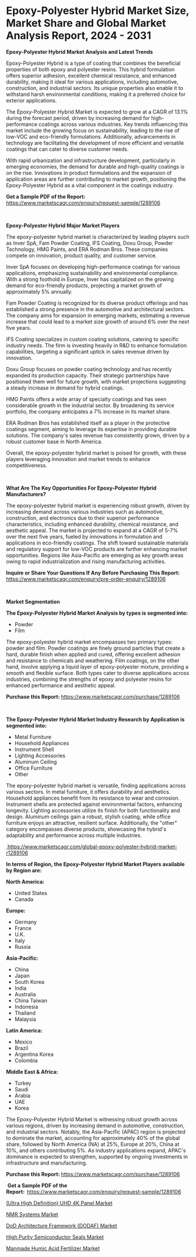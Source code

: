 <p><h1>Epoxy-Polyester Hybrid Market Size, Market Share and Global Market Analysis Report, 2024 - 2031</h1></p><p><strong>Epoxy-Polyester Hybrid Market Analysis and Latest Trends</strong></p>
<p><p>Epoxy-Polyester Hybrid is a type of coating that combines the beneficial properties of both epoxy and polyester resins. This hybrid formulation offers superior adhesion, excellent chemical resistance, and enhanced durability, making it ideal for various applications, including automotive, construction, and industrial sectors. Its unique properties also enable it to withstand harsh environmental conditions, making it a preferred choice for exterior applications.</p><p>The Epoxy-Polyester Hybrid Market is expected to grow at a CAGR of 13.1% during the forecast period, driven by increasing demand for high-performance coatings across various industries. Key trends influencing this market include the growing focus on sustainability, leading to the rise of low-VOC and eco-friendly formulations. Additionally, advancements in technology are facilitating the development of more efficient and versatile coatings that can cater to diverse customer needs.</p><p>With rapid urbanization and infrastructure development, particularly in emerging economies, the demand for durable and high-quality coatings is on the rise. Innovations in product formulations and the expansion of application areas are further contributing to market growth, positioning the Epoxy-Polyester Hybrid as a vital component in the coatings industry.</p></p>
<p><strong>Get a Sample PDF of the Report:&nbsp;</strong> <a href="https://www.marketscagr.com/enquiry/request-sample/1289106?utm_campaign=1610&utm_medium=2&utm_source=Github&utm_content=ia&utm_term=26102024&utm_id=epoxy-polyester-hybrid">https://www.marketscagr.com/enquiry/request-sample/1289106</a></p>
<p>&nbsp;</p>
<p><strong>Epoxy-Polyester Hybrid Major Market Players</strong></p>
<p><p>The epoxy-polyester hybrid market is characterized by leading players such as Inver SpA, Fam Powder Coating, IFS Coating, Doxu Group, Powder Technology, HMG Paints, and ERA Rodman Bros. These companies compete on innovation, product quality, and customer service. </p><p>Inver SpA focuses on developing high-performance coatings for various applications, emphasizing sustainability and environmental compliance. With a strong foothold in Europe, Inver has capitalized on the growing demand for eco-friendly products, projecting a market growth of approximately 5% annually.</p><p>Fam Powder Coating is recognized for its diverse product offerings and has established a strong presence in the automotive and architectural sectors. The company aims for expansion in emerging markets, estimating a revenue increase that could lead to a market size growth of around 6% over the next five years.</p><p>IFS Coating specializes in custom coating solutions, catering to specific industry needs. The firm is investing heavily in R&D to enhance formulation capabilities, targeting a significant uptick in sales revenue driven by innovation. </p><p>Doxu Group focuses on powder coating technology and has recently expanded its production capacity. Their strategic partnerships have positioned them well for future growth, with market projections suggesting a steady increase in demand for hybrid coatings.</p><p>HMG Paints offers a wide array of specialty coatings and has seen considerable growth in the industrial sector. By broadening its service portfolio, the company anticipates a 7% increase in its market share.</p><p>ERA Rodman Bros has established itself as a player in the protective coatings segment, aiming to leverage its expertise in providing durable solutions. The company's sales revenue has consistently grown, driven by a robust customer base in North America.</p><p>Overall, the epoxy-polyester hybrid market is poised for growth, with these players leveraging innovation and market trends to enhance competitiveness.</p></p>
<p>&nbsp;</p>
<p><strong>What Are The Key Opportunities For Epoxy-Polyester Hybrid Manufacturers?</strong></p>
<p><p>The epoxy-polyester hybrid market is experiencing robust growth, driven by increasing demand across various industries such as automotive, construction, and electronics due to their superior performance characteristics, including enhanced durability, chemical resistance, and aesthetic appeal. The market is projected to expand at a CAGR of 5-7% over the next five years, fueled by innovations in formulation and applications in eco-friendly coatings. The shift toward sustainable materials and regulatory support for low-VOC products are further enhancing market opportunities. Regions like Asia-Pacific are emerging as key growth areas owing to rapid industrialization and rising manufacturing activities.</p></p>
<p><strong>Inquire or Share Your Questions If Any Before Purchasing This Report:</strong> <a href="https://www.marketscagr.com/enquiry/pre-order-enquiry/1289106?utm_campaign=1610&utm_medium=2&utm_source=Github&utm_content=ia&utm_term=26102024&utm_id=epoxy-polyester-hybrid">https://www.marketscagr.com/enquiry/pre-order-enquiry/1289106</a></p>
<p>&nbsp;</p>
<p><strong>Market Segmentation</strong></p>
<p><strong>The Epoxy-Polyester Hybrid Market Analysis by types is segmented into:</strong></p>
<p><ul><li>Powder</li><li>Film</li></ul></p>
<p><p>The epoxy-polyester hybrid market encompasses two primary types: powder and film. Powder coatings are finely ground particles that create a hard, durable finish when applied and cured, offering excellent adhesion and resistance to chemicals and weathering. Film coatings, on the other hand, involve applying a liquid layer of epoxy-polyester mixture, providing a smooth and flexible surface. Both types cater to diverse applications across industries, combining the strengths of epoxy and polyester resins for enhanced performance and aesthetic appeal.</p></p>
<p><strong>Purchase this Report:&nbsp;</strong><a href="https://www.marketscagr.com/purchase/1289106?utm_campaign=1610&utm_medium=2&utm_source=Github&utm_content=ia&utm_term=26102024&utm_id=epoxy-polyester-hybrid">https://www.marketscagr.com/purchase/1289106</a></p>
<p>&nbsp;</p>
<p><strong>The Epoxy-Polyester Hybrid Market Industry Research by Application is segmented into:</strong></p>
<p><ul><li>Metal Furniture</li><li>Household Appliances</li><li>Instrument Shell</li><li>Lighting Accessories</li><li>Aluminum Ceiling</li><li>Office Furniture</li><li>Other</li></ul></p>
<p><p>The epoxy-polyester hybrid market is versatile, finding applications across various sectors. In metal furniture, it offers durability and aesthetics. Household appliances benefit from its resistance to wear and corrosion. Instrument shells are protected against environmental factors, enhancing longevity. Lighting accessories utilize its finish for both functionality and design. Aluminum ceilings gain a robust, stylish coating, while office furniture enjoys an attractive, resilient surface. Additionally, the "other" category encompasses diverse products, showcasing the hybrid's adaptability and performance across multiple industries.</p></p>
<p><a href="https://www.marketscagr.com/global-epoxy-polyester-hybrid-market-r1289106?utm_campaign=1610&utm_medium=2&utm_source=Github&utm_content=ia&utm_term=26102024&utm_id=epoxy-polyester-hybrid">&nbsp;https://www.marketscagr.com/global-epoxy-polyester-hybrid-market-r1289106</a></p>
<p><strong>In terms of Region, the Epoxy-Polyester Hybrid Market Players available by Region are:</strong></p>
<p>
    <p> <strong> North America: </strong>
        <ul>
            <li>United States</li>
            <li>Canada</li>
        </ul>
        </p> 
    <p> <strong> Europe: </strong>
        <ul>
            <li>Germany</li>
            <li>France</li>
            <li>U.K.</li>
            <li>Italy</li>
            <li>Russia</li>
        </ul>
        </p> 
    <p> <strong> Asia-Pacific: </strong>
        <ul>
            <li>China</li>
            <li>Japan</li>
            <li>South Korea</li>
            <li>India</li>
            <li>Australia</li>
            <li>China Taiwan</li>
            <li>Indonesia</li>
            <li>Thailand</li>
            <li>Malaysia</li>
        </ul>
        </p> 
    <p> <strong> Latin America: </strong>
        <ul>
            <li>Mexico</li>
            <li>Brazil</li>
            <li>Argentina Korea</li>
            <li>Colombia</li>
        </ul>
        </p> 
    <p> <strong> Middle East & Africa: </strong>
        <ul>
            <li>Turkey</li>
            <li>Saudi</li>
            <li>Arabia</li>
            <li>UAE</li>
            <li>Korea</li>
        </ul>
    </p>
    </p>
<p><p>The Epoxy-Polyester Hybrid Market is witnessing robust growth across various regions, driven by increasing demand in automotive, construction, and industrial sectors. Notably, the Asia-Pacific (APAC) region is projected to dominate the market, accounting for approximately 40% of the global share, followed by North America (NA) at 25%, Europe at 20%, China at 10%, and others contributing 5%. As industry applications expand, APAC's dominance is expected to strengthen, supported by ongoing investments in infrastructure and manufacturing.</p></p>
<p><strong>Purchase this Report: </strong><a href="https://www.marketscagr.com/purchase/1289106?utm_campaign=1610&utm_medium=2&utm_source=Github&utm_content=ia&utm_term=26102024&utm_id=epoxy-polyester-hybrid">https://www.marketscagr.com/purchase/1289106</a></p>
<p>&nbsp;<strong>Get a Sample PDF of the Report:&nbsp;&nbsp;</strong><a href="https://www.marketscagr.com/enquiry/request-sample/1289106?utm_campaign=1610&utm_medium=2&utm_source=Github&utm_content=ia&utm_term=26102024&utm_id=epoxy-polyester-hybrid">https://www.marketscagr.com/enquiry/request-sample/1289106</a></p>
<p><strong></strong></p>
<p><p><a href="https://www.linkedin.com/pulse/global-ultra-high-definition-uhd-4k-panel-market-trends-forecasts-xpeve?utm_campaign=1610&utm_medium=2&utm_source=Github&utm_content=ia&utm_term=26102024&utm_id=epoxy-polyester-hybrid">(Ultra High Definition) UHD 4K Panel Market</a></p><p><a href="https://www.linkedin.com/pulse/analyzing-global-nmr-systems-market-growth-prospects-future-zqeyc?utm_campaign=1610&utm_medium=2&utm_source=Github&utm_content=ia&utm_term=26102024&utm_id=epoxy-polyester-hybrid">NMR Systems Market</a></p><p><a href="https://www.linkedin.com/pulse/dod-architecture-framework-dodaf-market-ecosystem-competitive-hjibc?utm_campaign=1610&utm_medium=2&utm_source=Github&utm_content=ia&utm_term=26102024&utm_id=epoxy-polyester-hybrid">DoD Architecture Framework (DODAF) Market</a></p><p><a href="https://github.com/abbislposival/Market-Research-Report-List-1/blob/main/high-purity-semiconductor-seals-market.md?utm_campaign=1610&utm_medium=2&utm_source=Github&utm_content=ia&utm_term=26102024&utm_id=epoxy-polyester-hybrid">High Purity Semiconductor Seals Market</a></p><p><a href="https://www.linkedin.com/pulse/manmade-humic-acid-fertilizer-market-global-insights-regional-vrzyc?utm_campaign=1610&utm_medium=2&utm_source=Github&utm_content=ia&utm_term=26102024&utm_id=epoxy-polyester-hybrid">Manmade Humic Acid Fertilizer Market</a></p></p>